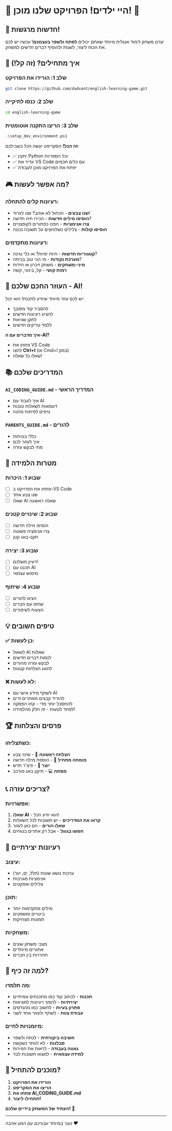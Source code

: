 # 🎉 היי ילדים! הפרויקט שלנו מוכן! 🎉

## 🌟 חדשות מרגשות!
יצרנו משחק לימוד אנגלית מיוחד שאתם יכולים **לפתח ולשפר בעצמכם**! עכשיו יש לכם את הכוח ליצור, לשנות ולהוסיף דברים חדשים למשחק.

## 🚀 איך מתחילים? (זה קל!)

### שלב 1: הורידו את הפרויקט
```bash
git clone https://github.com/dadvant/english-learning-game.git
```

### שלב 2: כנסו לתיקייה
```bash
cd english-learning-game
```

### שלב 3: הריצו התקנה אוטומטית
```bash
.\setup_dev_environment.ps1
```

**זה הכל!** הסקריפט יעשה הכל בשבילכם:
- ✅ יתקין Python וכל הספריות
- ✅ יגדיר את VS Code עם כלים חכמים
- ✅ יפתח את הפרויקט מוכן לעבודה

## 🎮 מה אפשר לעשות?

### רעיונות קלים להתחלה:
- **שנו צבעים** - הכחול לא אוהב? שנו לוורוד!
- **הוסיפו מילים חדשות** - הכירו חיה חדשה?
- **צרו אנימציות** - הפכו כפתורים לקופצניים
- **הוסיפו קולות** - צלילים כשלוחצים על תשובה נכונה

### רעיונות מתקדמים:
- **קטגוריות חדשות** - חיות ימיות? או כלי נגינה?
- **מערכת נקודות** - מי הכי טוב בכיתה?
- **מיני-משחקים** - משחק זיכרון או חידות
- **רמות קושי** - קל, בינוני, קשה

## 🤖 העוזר החכם שלכם - AI!

יש לכם עוזר מיוחד שיודע לתכנת! הוא יכול:
- להסביר קוד מסובך
- להציע רעיונות חדשים
- לתקן שגיאות
- ללמד טריקים חדשים

**איך מדברים עם ה-AI?**
- פתחו את VS Code
- לחצו **Ctrl+I** (או Cmd+I במק)
- שאלו כל שאלה!

## 📚 המדריכים שלכם

### `AI_CODING_GUIDE.md` - המדריך הראשי
- איך לעבוד עם AI
- דוגמאות לשאלות טובות
- טיפים לפיתוח מהנה

### `PARENTS_GUIDE.md` - להורים
- כללי בטיחות
- איך לעזור לכם
- מתי לבקש עזרה

## 🎯 מטרות הלמידה

### שבוע 1: היכרות
- [ ] פתחו את הפרויקט ב-VS Code
- [ ] שנו צבע אחד
- [ ] שאלו AI שאלה ראשונה

### שבוע 2: שינויים קטנים
- [ ] הוסיפו מילה חדשה
- [ ] צרו אנימציה פשוטה
- [ ] תקנו באג קטן

### שבוע 3: יצירה
- [ ] רעיון משלכם!
- [ ] תכננו עם AI
- [ ] מימוש עצמאי

### שבוע 4: שיתוף
- [ ] הציגו להורים
- [ ] שתפו עם חברים
- [ ] הצעות לשיפורים

## 💡 טיפים חשובים

### ✅ כן לעשות:
- לשאול AI שאלות
- לנסות דברים חדשים
- לבקש עזרה מהורים
- לחגוג הצלחות קטנות

### ❌ לא לעשות:
- לשתף מידע אישי עם AI
- להוריד קבצים מאתרים זרים
- להתסכל יותר מדי - קחו הפסקה
- לפחד לטעות - זה חלק מהלמידה!

## 🏆 פרסים והצלחות

### כשתצליחו:
- **הצלחה ראשונה** 🎉 - שינוי צבע
- **מומחה מתחיל** 🌟 - הוספת מילה חדשה
- **יוצר** 🚀 - פיצ'ר חדש
- **מפתח** 💻 - תיקון באג מורכב

## 📞 צריכים עזרה?

### אפשרויות:
1. **שאלו AI** - הוא יודע הכל!
2. **קראו את המדריכים** - יש תשובות לכל השאלות
3. **שאלו הורים** - הם כאן לעזור
4. **חפשו בגוגל** - אבל רק אתרים בטוחים

## 🎨 רעיונות יצירתיים

### עיצוב:
- ערכות נושא שונות (חלל, ים, יער)
- אנימציות מגניבות
- צלילים ואפקטים

### תוכן:
- מילים מתקדמות יותר
- ביטויים ומשפטים
- תמונות מצחיקות

### משחקיות:
- מצבי משחק שונים
- אתגרים מיוחדים
- תחרויות בין חברים

## 🌈 למה זה כיף?

### מה תלמדו:
- **תכנות** - לכתוב קוד כמו מתכנתים אמיתיים
- **יצירתיות** - להפוך רעיונות למציאות
- **פתרון בעיות** - לחשוב כמו מהנדסים
- **עבודת צוות** - לשתף ולעזור אחד לשני

### מיומנויות לחיים:
- **חשיבה ביקורתית** - לנתח ולשפר
- **סבלנות** - לא לוותר כשקשה
- **גאווה בעבודה** - לראות את הפירות
- **למידה עצמאית** - למצוא תשובות לבד

## 🚀 מוכנים להתחיל?

1. **הורידו את הפרויקט**
2. **הריצו את הסקריפט**
3. **פתחו את AI_CODING_GUIDE.md**
4. **תתחילו ליצור!**

**העתיד של המשחק בידיים שלכם!** 🌟

---

*נוצר במיוחד עבורכם עם המון אהבה ❤️*